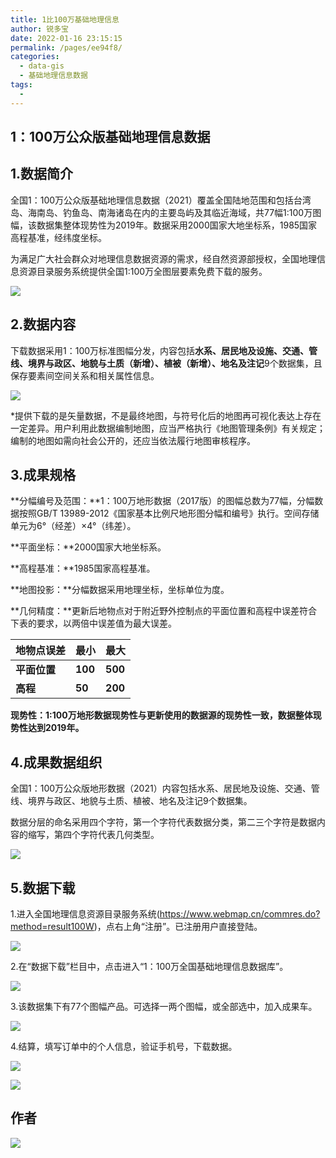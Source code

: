 ```yaml
---
title: 1比100万基础地理信息
author: 锐多宝
date: 2022-01-16 23:15:15
permalink: /pages/ee94f8/
categories:
  - data-gis
  - 基础地理信息数据
tags:
  - 
---
```

## 1：100万公众版基础地理信息数据

## 1.数据简介

全国1：100万公众版基础地理信息数据（2021）覆盖全国陆地范围和包括台湾岛、海南岛、钓鱼岛、南海诸岛在内的主要岛屿及其临近海域，共77幅1:100万图幅，该数据集整体现势性为2019年。数据采用2000国家大地坐标系，1985国家高程基准，经纬度坐标。

为满足广大社会群众对地理信息数据资源的需求，经自然资源部授权，全国地理信息资源目录服务系统提供全国1:100万全图层要素免费下载的服务。

![](http://pics.landcover100.com/pics///624929ccb694a.png)

## 2.数据内容

下载数据采用1：100万标准图幅分发，内容包括**水系、居民地及设施、交通、管线、境界与政区、地貌与土质（新增）、植被（新增）、地名及注记**9个数据集，且保存要素间空间关系和相关属性信息。

![](http://pics.landcover100.com/pics//image/202201160839251.png)

*提供下载的是矢量数据，不是最终地图，与符号化后的地图再可视化表达上存在一定差异。用户利用此数据编制地图，应当严格执行《地图管理条例》有关规定；编制的地图如需向社会公开的，还应当依法履行地图审核程序。

## 3.成果规格

**分幅编号及范围：**1：100万地形数据（2017版）的图幅总数为77幅，分幅数据按照GB/T 13989-2012《国家基本比例尺地形图分幅和编号》执行。空间存储单元为6°（经差）×4°（纬差）。

**平面坐标：**2000国家大地坐标系。

**高程基准：**1985国家高程基准。

**地图投影：**分幅数据采用地理坐标，坐标单位为度。

**几何精度：**更新后地物点对于附近野外控制点的平面位置和高程中误差符合下表的要求，以两倍中误差值为最大误差。

| **地物点误差** | **最小** | **最大** |
| -------------- | -------- | -------- |
| **平面位置**   | **100**  | **500**  |
| **高程**       | **50**   | **200**  |

**现势性：**1:100万地形数据现势性与更新使用的数据源的现势性一致，数据整体**现势性达到2019年。**

## 4.成果数据组织

全国1：100万公众版地形数据（2021）内容包括水系、居民地及设施、交通、管线、境界与政区、地貌与土质、植被、地名及注记9个数据集。

数据分层的命名采用四个字符，第一个字符代表数据分类，第二三个字符是数据内容的缩写，第四个字符代表几何类型。

![](http://pics.landcover100.com/pics//image/202201160902991.png)


## 5.数据下载

1.进入全国地理信息资源目录服务系统(https://www.webmap.cn/commres.do?method=result100W)，点右上角“注册”。已注册用户直接登陆。

![](http://pics.landcover100.com/pics//image/202201160903581.png)

2.在“数据下载”栏目中，点击进入“1：100万全国基础地理信息数据库”。

![](http://pics.landcover100.com/pics//image/202201160903218.png)

3.该数据集下有77个图幅产品。可选择一两个图幅，或全部选中，加入成果车。

![](http://pics.landcover100.com/pics//image/202201160844818.png)

4.结算，填写订单中的个人信息，验证手机号，下载数据。 

![](http://pics.landcover100.com/pics//image/202201160844534.png)

![](http://pics.landcover100.com/pics//image/202201160845451.png)

## 作者

![](http://pics.landcover100.com/pics///624922e42f187.png)